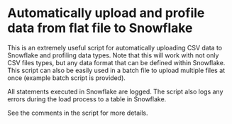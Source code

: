 # Automatically upload and profile data from flat file to Snowflake

This is an extremely useful script for automatically uploading CSV data to Snowflake and profiling data types.  Note that this will work with not only CSV files types, but any data format that can be defined within Snowflake.  This script can also be easily used in a batch file to upload multiple files at once (example batch script is provided).  

All statements executed in Snowflake are logged.  The script also logs any errors during the load process to a table in Snowflake.

See the comments in the script for more details.
